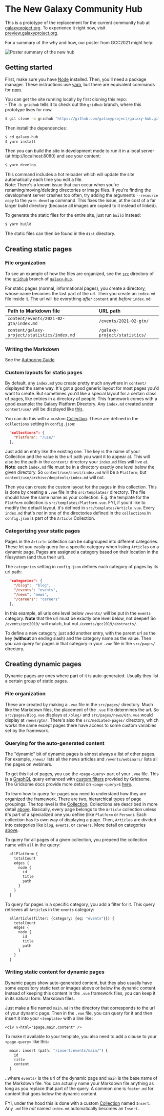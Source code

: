# The New Galaxy Community Hub

This is a prototype of the replacement for the current community hub at [galaxyproject.org](https://galaxyproject.org). To experience it right now, visit [preview.galaxyproject.org](https://preview.galaxyproject.org).

For a summary of the why and how, our poster from GCC2021 might help:

![Poster summary of the new hub](doc/poster.svg)

## Getting started

First, make sure you have [Node](https://nodejs.org/en/) installed. Then, you'll need a package manager. These instructions use [yarn](https://yarnpkg.com/), but there are equivalent commands for [npm](https://docs.npmjs.com/cli/v7/commands/npm).

You can get the site running locally by first cloning this repo:  
\- The `-b gridhub` tells it to check out the `gridhub` branch, where this prototype lives for now.
```sh
$ git clone -b gridhub 'https://github.com/galaxyproject/galaxy-hub.git'
```

Then install the dependencies:
```sh
$ cd galaxy-hub
$ yarn install
```

Then you can build the site in development mode to run it in a local server (at http://localhost:8080) and see your content:
```sh
$ yarn develop
```
This command includes a hot reloader which will update the site automatically each time you edit a file.  
Note: There's a known issue that can occur when you're renaming/moving/deleting directories or image files. If you're finding the development server crashes too often, try adding the arguments `--resource copy` to the `yarn develop` command. This fixes the issue, at the cost of a far larger build directory (because all images are copied to it instead of linked).

To generate the static files for the entire site, just run `build` instead:
```sh
$ yarn build
```
The static files can then be found in the `dist` directory.

## Creating static pages

### File organization

To see an example of how the files are organized, see the [`src`](/NickSto/galaxy-hub/tree/gridhub/src) directory of the [`gridhub`](/NickSto/galaxy-hub/tree/gridhub) branch of [`galaxy-hub`](/galaxyproject/galaxy-hub).

For static pages (normal, informational pages), you create a directory, whose name becomes the last part of the url. Then you create an `index.md` file inside it. The url will be everything *after* `content` and *before* `index.md`:

| Path to Markdown file                        | URL path                      |
|:---------------------------------------------|:----------------------------- |
| `content/events/2021-02-gtn/index.md`        | `/events/2021-02-gtn/`        |
| `content/galaxy-project/statistics/index.md` | `/galaxy-project/statistics/` |

### Writing the Markdown

See the [Authoring Guide](doc/AUTHORING.md)

### Custom layouts for static pages

By default, any `index.md` you create pretty much anywhere in `content/` displayed the same way. It's got a good generic layout for most pages you'd want to create. But sometimes you'd like a special layout for a certain class of pages, like entries in a directory of people. This framework comes with a good example: the Galaxy Platform Directory. Any `index.md` created under `content/use/` will be displayed like [this](https://galaxyproject.org/use/globus-genomics/).

You can do this with a custom [Collection](https://gridsome.org/docs/collections/). These are defined in the `collections` setting in `config.json`:
```json
  "collections": {
    "Platform": "/use/"
  },
```
Just add an entry like the existing one. The key is the name of your Collection and the value is the url path you want it to appear at. This will also be the path in the `content/` directory your `index.md` files will live at. **Note**: each `index.md` file must be in a directory exactly one level below the given directory. So `content/use/anvil/index.md` will be a `Platform`, but `content/use/archive/deeptools/index.md` will not.

Then you can create the custom layout for the pages in this collection. This is done by creating a `.vue` file in the `src/templates/` directory. The file should have the same name as your collection. E.g. the template for the `Platform` collection is `src/templates/Platform.vue`. FYI, if you'd like to modify the default layout, it's defined in `src/templates/Article.vue`. Every `index.md` that's *not* in one of the directories defined in the `collections` in `config.json` is part of the `Article` Collection.

### Categorizing your static pages

Pages in the `Article` collection can be subgrouped into different categories. These let you easily query for a specific category when listing `Article`s on a dynamic page. Pages are assigned a category based on their location in the filesystem (and thus their url).

The `categories` setting in `config.json` defines each category of pages by its url path:
```json
  "categories": {
    "/blog":  "blog",
    "/events": "events",
    "/news": "news",
    "/careers": "careers"
  },
```
In this example, all urls one level below `/events/` will be put in the `events` category. **Note** that the url must be exactly one level below, not deeper! So `/events/gcc2019/` will match, but not `/events/gcc2019/abstracts/`.

To define a new category, just add another entry, with the parent url as the key (**without** an ending slash) and the category name as the value. Then you can query for pages in that category in your `.vue` file in the `src/pages/` directory.

## Creating dynamic pages

Dynamic pages are ones where part of it is auto-generated. Usually they list a certain group of static pages.

### File organization

These are created by making a `.vue` file in the `src/pages/` directory. Much like the Markdown files, the placement of the `.vue` file determines the url. So `src/pages/Blog.vue` displays at `/blog/` and `src/pages/news/Gtn.vue` would display at `/news/gtn/`. There's also the `src/mediated-pages/` directory, which works the same except pages there have access to some custom variables set by the framework.

### Querying for the auto-generated content

The "dynamic" bit of dynamic pages is almost always a list of other pages. For example, `/news/` lists all the news articles and `/events/webinars/` lists all the pages on webinars.

To get this list of pages, you use the `<page-query>` part of your `.vue` file. This is a [GraphQL](https://graphql.org/) query enhanced with [custom filters](https://gridsome.org/docs/filtering-data/) provided by Gridsome. The Gridsome docs provide more detail on `<page-query>`s [here](https://gridsome.org/docs/querying-data/).

To learn how to query for pages you need to understand how they are organized the framework. There are two, hierarchical types of page groupings. The top level is the [Collection](https://gridsome.org/docs/collections/). Collections are described in more detail [above](#custom-layouts-for-static-pages). Basically, every page belongs to the `Article` collection unless it's part of a specialized one you define (like `Platform` or `Person`). Each collection has its own way of displaying a page. Then, `Article`s are divided into categories like `blog`, `events`, or `careers`. More detail on categories [above](#categorizing-your-static-pages).

To query for all pages of a given collection, you prepend the collection name with `all` in the query:
```graphql
  allPlatform {
    totalCount
    edges {
      node {
        id
        title
        path
      }
    }
  }
```
To query for pages in a specific category, you add a filter for it. This query retrieves all `Article`s in the `events` category:
```graphql
  allArticle(filter: {category: {eq: "events"}}) {
    totalCount
    edges {
      node {
        id
        title
        path
      }
    }
  }
```

### Writing static content for dynamic pages

Dynamic pages show auto-generated content, but they also usually have some expository static text or images above or below the dynamic content. Instead of keeping this content in the `.vue` framework files, you can keep it in its natural form: Markdown files.

Just make a file named `main.md` in the directory that corresponds to the url of your dynamic page. Then in the `.vue` file, you can query for it and then insert it into your `<template>` with a line like:
```vue
<div v-html="$page.main.content" />
```
To make it available to your template, you also need to add a clause to your `<page-query>` like this:
```graphql
  main: insert (path: "/insert:events/main/") {
    id
    title
    content
  }
```
..where `events/` is the url of the dynamic page and `main` is the base name of the Markdown file. You can actually name your Markdown file anything as long as you replace that part of the query. A common one is `footer.md` for content that goes below the dynamic content.

FYI, under the hood this is done with a custom [Collection](https://gridsome.org/docs/collections/) named `Insert`. Any `.md` file *not* named `index.md` automatically becomes an `Insert`.

